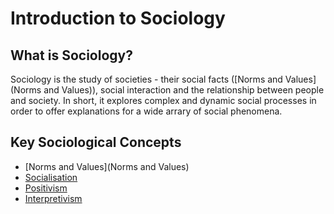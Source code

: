 # Introduction to Sociology
## What is Sociology?
Sociology is the study of societies - their social facts ([Norms and Values](Norms and Values)), social interaction and the relationship between people and society.
In short, it explores complex and dynamic social processes in order to offer explanations for a wide arrary of social phenomena.

## Key Sociological Concepts
* [Norms and Values](Norms and Values)
* [Socialisation](Socialisation)
* [Positivism](Positivism)
* [Interpretivism](Interpretivism)
